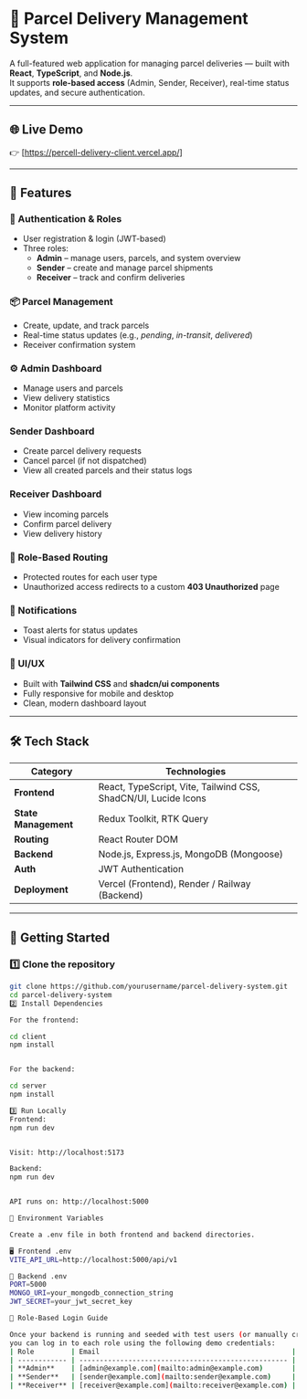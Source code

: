 # 🚚 Parcel Delivery Management System

A full-featured web application for managing parcel deliveries — built with **React**, **TypeScript**, and **Node.js**.  
It supports **role-based access** (Admin, Sender, Receiver), real-time status updates, and secure authentication.

---

## 🌐 Live Demo
👉 [https://percell-delivery-client.vercel.app/]

---

## 🧩 Features

### 🔐 Authentication & Roles
- User registration & login (JWT-based)
- Three roles:
  - **Admin** – manage users, parcels, and system overview  
  - **Sender** – create and manage parcel shipments  
  - **Receiver** – track and confirm deliveries  

### 📦 Parcel Management
- Create, update, and track parcels  
- Real-time status updates (e.g., *pending*, *in-transit*, *delivered*)  
- Receiver confirmation system  

### ⚙️ Admin Dashboard
- Manage users and parcels  
- View delivery statistics  
- Monitor platform activity  
### Sender Dashboard
- Create parcel delivery requests
- Cancel parcel (if not dispatched)
- View all created parcels and their status logs
### Receiver Dashboard
- View incoming parcels
- Confirm parcel delivery
- View delivery history

### 🚦 Role-Based Routing
- Protected routes for each user type  
- Unauthorized access redirects to a custom **403 Unauthorized** page  

### 💬 Notifications
- Toast alerts for status updates  
- Visual indicators for delivery confirmation  

### 🎨 UI/UX
- Built with **Tailwind CSS** and **shadcn/ui components**  
- Fully responsive for mobile and desktop  
- Clean, modern dashboard layout  

---

## 🛠️ Tech Stack

| Category | Technologies |
|-----------|---------------|
| **Frontend** | React, TypeScript, Vite, Tailwind CSS, ShadCN/UI, Lucide Icons |
| **State Management** | Redux Toolkit, RTK Query |
| **Routing** | React Router DOM |
| **Backend** | Node.js, Express.js, MongoDB (Mongoose) |
| **Auth** | JWT Authentication |
| **Deployment** | Vercel (Frontend), Render / Railway (Backend) |

---

## 🚀 Getting Started

### 1️⃣ Clone the repository
```bash
git clone https://github.com/yourusername/parcel-delivery-system.git
cd parcel-delivery-system
2️⃣ Install Dependencies

For the frontend:

cd client
npm install


For the backend:

cd server
npm install

3️⃣ Run Locally
Frontend:
npm run dev


Visit: http://localhost:5173

Backend:
npm run dev


API runs on: http://localhost:5000

🔑 Environment Variables

Create a .env file in both frontend and backend directories.

🖥️ Frontend .env
VITE_API_URL=http://localhost:5000/api/v1

🧠 Backend .env
PORT=5000
MONGO_URI=your_mongodb_connection_string
JWT_SECRET=your_jwt_secret_key

👤 Role-Based Login Guide

Once your backend is running and seeded with test users (or manually created via registration),
you can log in to each role using the following demo credentials:
| Role         | Email                                               | Password | Description                             |
| ------------ | --------------------------------------------------- | -------- | --------------------------------------- |
| **Admin**    | [admin@example.com](mailto:admin@example.com)       | 123456   | Full access: manage all users & parcels |
| **Sender**   | [sender@example.com](mailto:sender@example.com)     | 123456   | Can create and send parcels             |
| **Receiver** | [receiver@example.com](mailto:receiver@example.com) | 123456   | Can view and confirm received parcels   |
